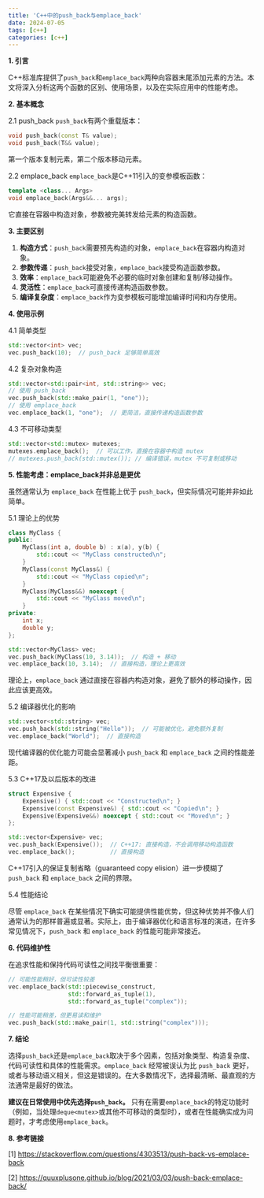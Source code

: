 ```yaml
---
title: 'C++中的push_back与emplace_back'
date: 2024-07-05
tags: [c++]
categories: [c++]
---
```


**1. 引言**

C++标准库提供了`push_back`和`emplace_back`两种向容器末尾添加元素的方法。本文将深入分析这两个函数的区别、使用场景，以及在实际应用中的性能考虑。

**2. 基本概念**

2.1 push_back
`push_back`有两个重载版本：

```cpp
void push_back(const T& value);
void push_back(T&& value);
```

第一个版本复制元素，第二个版本移动元素。

2.2 emplace_back
`emplace_back`是C++11引入的变参模板函数：

```cpp
template <class... Args>
void emplace_back(Args&&... args);
```

它直接在容器中构造对象，参数被完美转发给元素的构造函数。

**3. 主要区别**

1. **构造方式**：`push_back`需要预先构造的对象，`emplace_back`在容器内构造对象。
2. **参数传递**：`push_back`接受对象，`emplace_back`接受构造函数参数。
3. **效率**：`emplace_back`可能避免不必要的临时对象创建和复制/移动操作。
4. **灵活性**：`emplace_back`可直接传递构造函数参数。
5. **编译复杂度**：`emplace_back`作为变参模板可能增加编译时间和内存使用。

**4. 使用示例**

4.1 简单类型

```cpp
std::vector<int> vec;
vec.push_back(10);  // push_back 足够简单高效
```

4.2 复杂对象构造

```cpp
std::vector<std::pair<int, std::string>> vec;
// 使用 push_back
vec.push_back(std::make_pair(1, "one"));
// 使用 emplace_back
vec.emplace_back(1, "one");  // 更简洁，直接传递构造函数参数
```

4.3 不可移动类型

```cpp
std::vector<std::mutex> mutexes;
mutexes.emplace_back();  // 可以工作，直接在容器中构造 mutex
// mutexes.push_back(std::mutex()); // 编译错误，mutex 不可复制或移动
```

**5. 性能考虑：emplace_back并非总是更优**

虽然通常认为 `emplace_back` 在性能上优于 `push_back`，但实际情况可能并非如此简单。

5.1 理论上的优势

```cpp
class MyClass {
public:
    MyClass(int a, double b) : x(a), y(b) {
        std::cout << "MyClass constructed\n";
    }
    MyClass(const MyClass&) {
        std::cout << "MyClass copied\n";
    }
    MyClass(MyClass&&) noexcept {
        std::cout << "MyClass moved\n";
    }
private:
    int x;
    double y;
};

std::vector<MyClass> vec;
vec.push_back(MyClass(10, 3.14));  // 构造 + 移动
vec.emplace_back(10, 3.14);  // 直接构造，理论上更高效
```

理论上，`emplace_back` 通过直接在容器内构造对象，避免了额外的移动操作，因此应该更高效。

5.2 编译器优化的影响

```cpp
std::vector<std::string> vec;
vec.push_back(std::string("Hello"));  // 可能被优化，避免额外复制
vec.emplace_back("World");  // 直接构造
```

现代编译器的优化能力可能会显著减小 `push_back` 和 `emplace_back` 之间的性能差距。

5.3 C++17及以后版本的改进

```cpp
struct Expensive {
    Expensive() { std::cout << "Constructed\n"; }
    Expensive(const Expensive&) { std::cout << "Copied\n"; }
    Expensive(Expensive&&) noexcept { std::cout << "Moved\n"; }
};

std::vector<Expensive> vec;
vec.push_back(Expensive());  // C++17: 直接构造，不会调用移动构造函数
vec.emplace_back();          // 直接构造
```

C++17引入的保证复制省略（guaranteed copy elision）进一步模糊了 `push_back` 和 `emplace_back` 之间的界限。

5.4 性能结论

尽管 `emplace_back` 在某些情况下确实可能提供性能优势，但这种优势并不像人们通常认为的那样普遍或显著。实际上，由于编译器优化和语言标准的演进，在许多常见情况下，`push_back` 和 `emplace_back` 的性能可能非常接近。

**6. 代码维护性**

在追求性能和保持代码可读性之间找平衡很重要：

```cpp
// 可能性能稍好，但可读性较差
vec.emplace_back(std::piecewise_construct, 
                 std::forward_as_tuple(1), 
                 std::forward_as_tuple("complex"));

// 性能可能稍差，但更易读和维护
vec.push_back(std::make_pair(1, std::string("complex")));
```

**7. 结论**

选择`push_back`还是`emplace_back`取决于多个因素，包括对象类型、构造复杂度、代码可读性和具体的性能需求。`emplace_back` 经常被误认为比 `push_back` 更好，或者与移动语义相关，但这是错误的。在大多数情况下，选择最清晰、最直观的方法通常是最好的做法。

**建议在日常使用中优先选择`push_back`。** 只有在需要`emplace_back`的特定功能时（例如，当处理`deque<mutex>`或其他不可移动的类型时），或者在性能确实成为问题时，才考虑使用`emplace_back`。

**8. 参考链接**

[1] https://stackoverflow.com/questions/4303513/push-back-vs-emplace-back

[2] https://quuxplusone.github.io/blog/2021/03/03/push-back-emplace-back/

